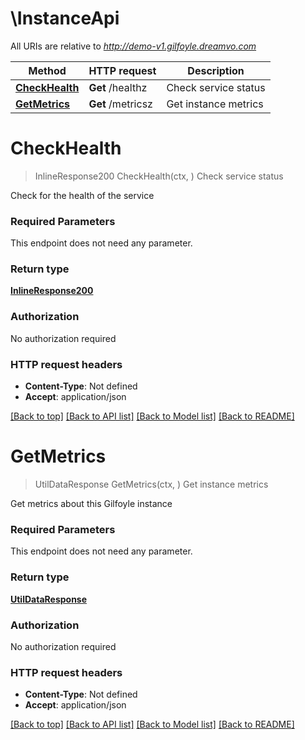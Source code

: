 # \InstanceApi

All URIs are relative to *http://demo-v1.gilfoyle.dreamvo.com*

Method | HTTP request | Description
------------- | ------------- | -------------
[**CheckHealth**](InstanceApi.md#CheckHealth) | **Get** /healthz | Check service status
[**GetMetrics**](InstanceApi.md#GetMetrics) | **Get** /metricsz | Get instance metrics


# **CheckHealth**
> InlineResponse200 CheckHealth(ctx, )
Check service status

Check for the health of the service

### Required Parameters
This endpoint does not need any parameter.

### Return type

[**InlineResponse200**](inline_response_200.md)

### Authorization

No authorization required

### HTTP request headers

 - **Content-Type**: Not defined
 - **Accept**: application/json

[[Back to top]](#) [[Back to API list]](../README.md#documentation-for-api-endpoints) [[Back to Model list]](../README.md#documentation-for-models) [[Back to README]](../README.md)

# **GetMetrics**
> UtilDataResponse GetMetrics(ctx, )
Get instance metrics

Get metrics about this Gilfoyle instance

### Required Parameters
This endpoint does not need any parameter.

### Return type

[**UtilDataResponse**](util.DataResponse.md)

### Authorization

No authorization required

### HTTP request headers

 - **Content-Type**: Not defined
 - **Accept**: application/json

[[Back to top]](#) [[Back to API list]](../README.md#documentation-for-api-endpoints) [[Back to Model list]](../README.md#documentation-for-models) [[Back to README]](../README.md)

